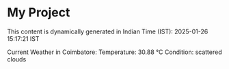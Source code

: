 # My Project

This content is dynamically generated in Indian Time (IST): 2025-01-26 15:17:21 IST


Current Weather in Coimbatore:
Temperature: 30.88 °C
Condition: scattered clouds
